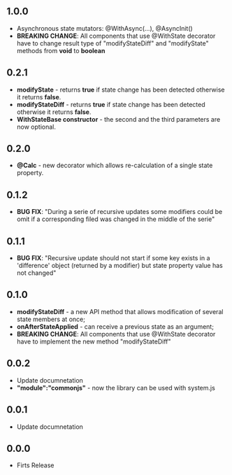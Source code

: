## 1.0.0
* Asynchronous state mutators: @WithAsync(...), @AsyncInit()
* **BREAKING CHANGE**: All components that use @WithState decorator have to change result type of "modifyStateDiff" and "modifyState" methods from __void__ to __boolean__

## 0.2.1
* **modifyState** - returns **true** if state change has been detected otherwise it returns **false**.
* **modifyStateDiff** - returns **true** if state change has been detected otherwise it returns **false**.
* **WithStateBase constructor** - the second and the third parameters are now optional.

## 0.2.0
* **@Calc** - new decorator which allows re-calculation of a single state property.  

## 0.1.2
* **BUG FIX**: "During a serie of recursive updates some modifiers could be omit if a corresponding filed was changed in the middle of the serie"

## 0.1.1
* **BUG FIX**: "Recursive update should not start if some key exists in a 'difference' object (returned by a modifier) but state property value has not changed"

## 0.1.0
* **modifyStateDiff** - a new API method that allows modification of several state members at once;
* **onAfterStateApplied** - can receive a previous state as an argument;
* **BREAKING CHANGE**: All components that use @WithState decorator have to implement the new method "modifyStateDiff"
## 0.0.2
* Update documnetation
* **"module":"commonjs"** - now the library can be used with system.js
## 0.0.1
* Update documnetation
## 0.0.0
* Firts Release